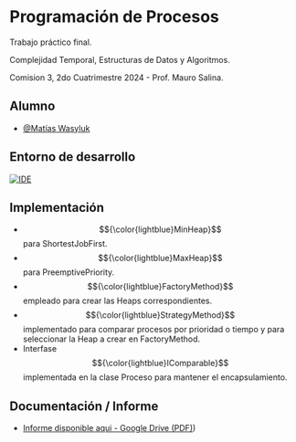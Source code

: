 
# Programación de Procesos

Trabajo práctico final.

Complejidad Temporal, Estructuras de Datos y Algoritmos.

Comision 3, 2do Cuatrimestre 2024 - Prof. Mauro Salina.




## Alumno

- [@Matías Wasyluk](https://www.github.com/wasyted)


## Entorno de desarrollo


[![IDE](https://img.shields.io/badge/IDE-SharpDevelop_5.1-blue
)](https://github.com/icsharpcode/SharpDevelop/)

## Implementación



- $${\color{lightblue}MinHeap}$$ para ShortestJobFirst.
- $${\color{lightblue}MaxHeap}$$ para PreemptivePriority.
- $${\color{lightblue}FactoryMethod}$$ empleado para crear las Heaps correspondientes.
- $${\color{lightblue}StrategyMethod}$$ implementado para comparar procesos por prioridad o tiempo y para seleccionar la Heap a crear en FactoryMethod.
- Interfase $${\color{lightblue}IComparable}$$ implementada en la clase Proceso para mantener el encapsulamiento.

## Documentación / Informe

- [Informe disponible aqui - Google Drive (PDF)]([https://github.com/wasyted/CTEDA-TP/informe.pdf))
